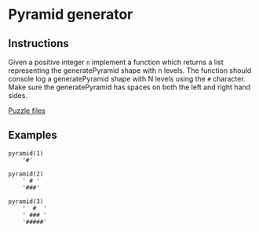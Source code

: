 # Pyramid generator

## Instructions

Given a positive integer `n` implement a function which returns a list representing the generatePyramid shape with n levels. The function
should console log a generatePyramid shape with N levels using the `#` character. Make sure the generatePyramid has spaces on both the left
and right hand sides.

[Puzzle files](.)

## Examples

```
pyramid(1)
    '#'

pyramid(2)
    ' # '
    '###'

pyramid(3)
    '  #  '
    ' ### '
    '#####'
```

